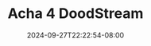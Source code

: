 --- 
title: "Acha 4  DoodStream"
description: "video  video bokep Acha 4  DoodStream doodstream full baru"
date: 2024-09-27T22:22:54-08:00
file_code: "b4s92ghcc87n"
draft: false
cover: "rmy6zdyuuioc8wh3.jpg"
tags: ["Acha", "DoodStream"]
length: 2253
fld_id: "1482749"
foldername: "Acha toge"
categories: ["Acha toge"]
views: 0
---